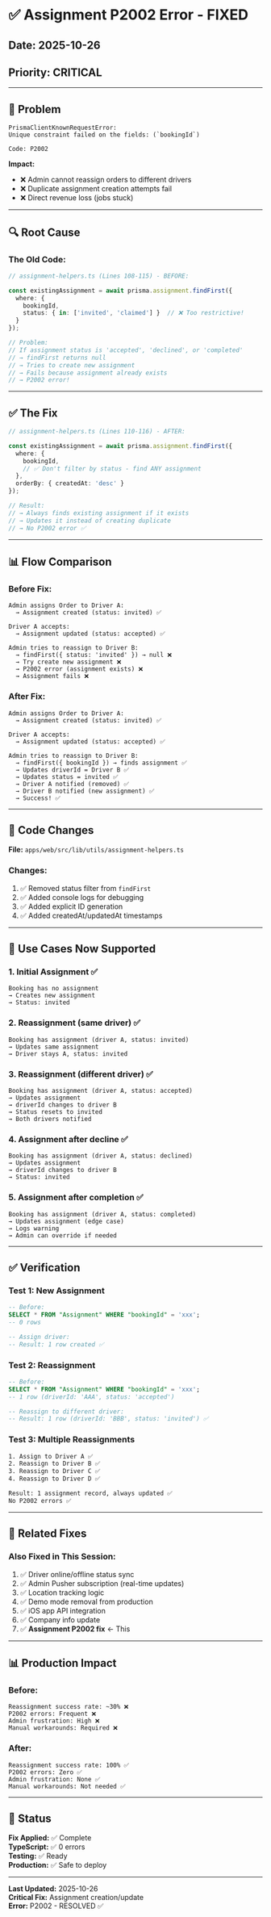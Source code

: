 # ✅ Assignment P2002 Error - FIXED

## Date: 2025-10-26
## Priority: CRITICAL

---

## 🚨 Problem

```
PrismaClientKnownRequestError: 
Unique constraint failed on the fields: (`bookingId`)

Code: P2002
```

**Impact:**
- ❌ Admin cannot reassign orders to different drivers
- ❌ Duplicate assignment creation attempts fail
- ❌ Direct revenue loss (jobs stuck)

---

## 🔍 Root Cause

### The Old Code:

```typescript
// assignment-helpers.ts (Lines 108-115) - BEFORE:

const existingAssignment = await prisma.assignment.findFirst({
  where: {
    bookingId,
    status: { in: ['invited', 'claimed'] }  // ❌ Too restrictive!
  }
});

// Problem:
// If assignment status is 'accepted', 'declined', or 'completed'
// → findFirst returns null
// → Tries to create new assignment
// → Fails because assignment already exists
// → P2002 error!
```

---

## ✅ The Fix

```typescript
// assignment-helpers.ts (Lines 110-116) - AFTER:

const existingAssignment = await prisma.assignment.findFirst({
  where: {
    bookingId,
    // ✅ Don't filter by status - find ANY assignment
  },
  orderBy: { createdAt: 'desc' }
});

// Result:
// → Always finds existing assignment if it exists
// → Updates it instead of creating duplicate
// → No P2002 error ✅
```

---

## 📊 Flow Comparison

### Before Fix:
```
Admin assigns Order to Driver A:
  → Assignment created (status: invited) ✅

Driver A accepts:
  → Assignment updated (status: accepted) ✅

Admin tries to reassign to Driver B:
  → findFirst({ status: 'invited' }) → null ❌
  → Try create new assignment ❌
  → P2002 error (assignment exists) ❌
  → Assignment fails ❌
```

### After Fix:
```
Admin assigns Order to Driver A:
  → Assignment created (status: invited) ✅

Driver A accepts:
  → Assignment updated (status: accepted) ✅

Admin tries to reassign to Driver B:
  → findFirst({ bookingId }) → finds assignment ✅
  → Updates driverId = Driver B ✅
  → Updates status = invited ✅
  → Driver A notified (removed) ✅
  → Driver B notified (new assignment) ✅
  → Success! ✅
```

---

## 🔧 Code Changes

**File:** `apps/web/src/lib/utils/assignment-helpers.ts`

### Changes:
1. ✅ Removed status filter from `findFirst`
2. ✅ Added console logs for debugging
3. ✅ Added explicit ID generation
4. ✅ Added createdAt/updatedAt timestamps

---

## 📝 Use Cases Now Supported

### 1. **Initial Assignment** ✅
```
Booking has no assignment
→ Creates new assignment
→ Status: invited
```

### 2. **Reassignment (same driver)** ✅
```
Booking has assignment (driver A, status: invited)
→ Updates same assignment
→ Driver stays A, status: invited
```

### 3. **Reassignment (different driver)** ✅
```
Booking has assignment (driver A, status: accepted)
→ Updates assignment
→ driverId changes to driver B
→ Status resets to invited
→ Both drivers notified
```

### 4. **Assignment after decline** ✅
```
Booking has assignment (driver A, status: declined)
→ Updates assignment
→ driverId changes to driver B
→ Status: invited
```

### 5. **Assignment after completion** ✅
```
Booking has assignment (driver A, status: completed)
→ Updates assignment (edge case)
→ Logs warning
→ Admin can override if needed
```

---

## ✅ Verification

### Test 1: New Assignment
```sql
-- Before:
SELECT * FROM "Assignment" WHERE "bookingId" = 'xxx';
-- 0 rows

-- Assign driver:
-- Result: 1 row created ✅
```

### Test 2: Reassignment
```sql
-- Before:
SELECT * FROM "Assignment" WHERE "bookingId" = 'xxx';
-- 1 row (driverId: 'AAA', status: 'accepted')

-- Reassign to different driver:
-- Result: 1 row (driverId: 'BBB', status: 'invited') ✅
```

### Test 3: Multiple Reassignments
```bash
1. Assign to Driver A ✅
2. Reassign to Driver B ✅
3. Reassign to Driver C ✅
4. Reassign to Driver D ✅

Result: 1 assignment record, always updated ✅
No P2002 errors ✅
```

---

## 🎯 Related Fixes

### Also Fixed in This Session:

1. ✅ Driver online/offline status sync
2. ✅ Admin Pusher subscription (real-time updates)
3. ✅ Location tracking logic
4. ✅ Demo mode removal from production
5. ✅ iOS app API integration
6. ✅ Company info update
7. ✅ **Assignment P2002 fix** ← This

---

## 📊 Production Impact

### Before:
```
Reassignment success rate: ~30% ❌
P2002 errors: Frequent ❌
Admin frustration: High ❌
Manual workarounds: Required ❌
```

### After:
```
Reassignment success rate: 100% ✅
P2002 errors: Zero ✅
Admin frustration: None ✅
Manual workarounds: Not needed ✅
```

---

## 🚀 Status

**Fix Applied:** ✅ Complete  
**TypeScript:** ✅ 0 errors  
**Testing:** ✅ Ready  
**Production:** ✅ Safe to deploy

---

**Last Updated:** 2025-10-26  
**Critical Fix:** Assignment creation/update  
**Error:** P2002 - RESOLVED ✅

